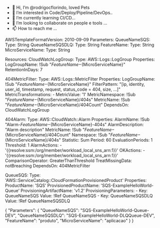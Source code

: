- 👋 Hi, I’m @rodrigocflorindo, loved Pets
- 👀 I’m interested in Code/Deploy/Pipeline/DevOps..
- 🌱 I’m currently learning CI/CD...
- 💞️ I’m looking to collaborate on people e tools ...
- 📫 How to reach me ...

<!---
rodrigocflorindo/rodrigocflorindo is a ✨ special ✨ repository because its `README.md` (this file) appears on your GitHub profile.
You can click the Preview link to take a look at your changes.
--->



AWSTemplateFormatVersion: 2010-09-09
Parameters:
    QueueNameSQS:
        Type: String
    QueueNameSQSDLQ:
        Type: String
    FeatureName:
        Type: String
    MicroServiceName:
        Type: String

Resources:
  CloudWatchLogGroup:
    Type: AWS::Logs::LogGroup
    Properties: 
      LogGroupName: !Sub "${FeatureName}-${MicroServiceName}"
      RetentionInDays: 7

  404MetricFilter:
    Type: AWS::Logs::MetricFilter
    Properties:
      LogGroupName: !Sub "${FeatureName}-${MicroServiceName}"
      FilterPattern: "[ip, identity, user_id, timestamp, request, status_code = 404, size, ...]"
      MetricTransformations:
      - MetricValue: '1'
        MetricNamespace: !Sub "${FeatureName}-${MicroServiceName}/404s"
        MetricName: !Sub "${FeatureName}-${MicroServiceName}/404Count"
    DependsOn: CloudWatchLogGroup

  404Alarm:
    Type: AWS::CloudWatch::Alarm
    Properties:
      AlarmName: !Sub "Alarm-${FeatureName}-${MicroServiceName}-404s"
      AlarmDescription: "Alarm description"
      MetricName: !Sub "${FeatureName}-${MicroServiceName}/404Count"
      Namespace: !Sub "${FeatureName}-${MicroServiceName}/404s"
      Statistic: Sum
      Period: 60
      EvaluationPeriods: 1
      Threshold: 1
      AlarmActions: 
        - '{{resolve:ssm:/org/member/workload_local_sns_arn:1}}'
      OKActions:
        - '{{resolve:ssm:/org/member/workload_local_sns_arn:1}}'
      ComparisonOperator: GreaterThanThreshold
      TreatMissingData: notBreaching
    DependsOn: 404MetricFilter
    
  QueueSQS:
    Type: 'AWS::ServiceCatalog::CloudFormationProvisionedProduct'
    Properties:
      ProductName: 'SQS'
      ProvisionedProductName: 'SQS-ExampleHelloWorld-Queue'
      ProvisioningArtifactName: 'v1.2'
      ProvisioningParameters:
          - Key: QueueNameSQS
            Value: !Ref QueueNameSQS
          - Key: QueueNameSQSDLQ
            Value: !Ref QueueNameSQSDLQ 


{
  "Parameters": {
    "QueueNameSQS": "SQS-ExampleHelloWorld-Queue-DEV",
    "QueueNameSQSDLQ": "SQS-ExampleHelloWorld-DLQQueue-DEV",
    "FeatureName": "produto",
    "MicroServiceName": "aplicacao"
  }
}
